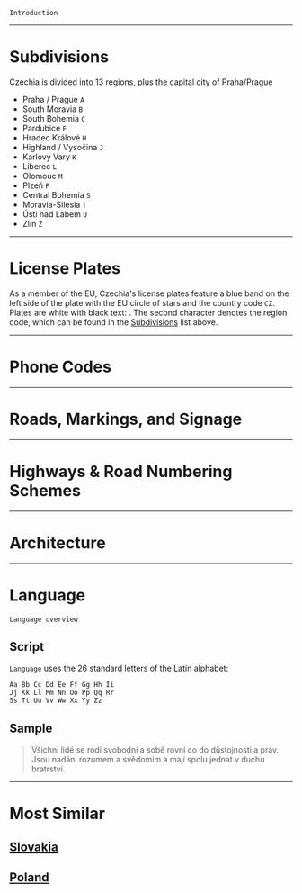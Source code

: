 `Introduction`

---

# Subdivisions

Czechia is divided into 13 regions, plus the capital city of Praha/Prague

- Praha / Prague `A`
- South Moravia `B`
- South Bohemia `C`
- Pardubice `E`
- Hradec Králové `H`
- Highland / Vysočina `J`
- Karlovy Vary `K`
- Liberec `L`
- Olomouc `M`
- Plzeň `P`
- Central Bohemia `S`
- Moravia-Silesia `T`
- Ústi nad Labem `U`
- Zlín `Z`

<CountryMap code="CZE" scale="6000" />

---

# License Plates

As a member of the EU, Czechia's license plates feature a blue band on the left side of the plate with the EU circle of stars and the country code `CZ`. Plates are white with black text: <LicensePlate style="eu" code="CZ" format="1AB 3456"/>. The second character denotes the region code, which can be found in the [Subdivisions](#subdivisions) list above.

---

# Phone Codes

---

# Roads, Markings, and Signage

---

# Highways & Road Numbering Schemes

---

# Architecture

---

# Language

`Language overview`

## Script

`Language` uses the 26 standard letters of the Latin alphabet:

```
Aa Bb Cc Dd Ee Ff Gg Hh Ii
Jj Kk Ll Mm Nn Oo Pp Qq Rr
Ss Tt Uu Vv Ww Xx Yy Zz
```

## Sample

> Všichni lidé se rodí svobodní a sobě rovní co do důstojnosti a práv. Jsou nadáni rozumem a svědomím a mají spolu jednat v duchu bratrství.

---

# Most Similar

## [Slovakia](/countries/SVK)

## [Poland](/countries/POL)

